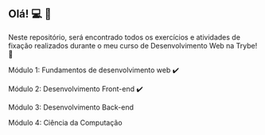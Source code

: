 Olá! 💻 💚
--------------------------------------------------------------------------------------

Neste repositório, será encontrado todos os exercícios e atividades de fixação realizados durante o meu curso de Desenvolvimento Web na Trybe! 🚀

Módulo 1:     Fundamentos de desenvolvimento web ✔️

Módulo 2:     Desenvolvimento Front-end ✔️

Módulo 3:     Desenvolvimento Back-end

Módulo 4:     Ciência da Computação
